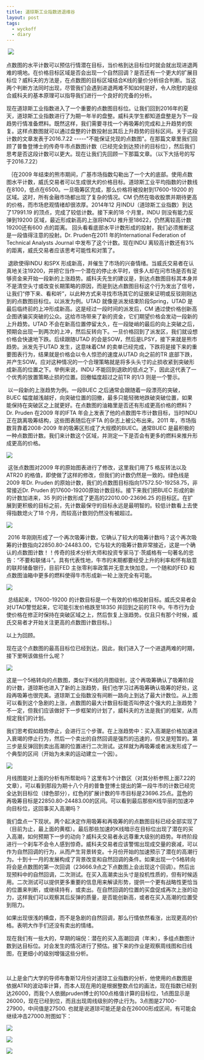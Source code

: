 ```yaml
---
title: 道琼斯工业指数进退维谷
layout: post
tags:
  - wyckoff
  - diary
---
```


​         ![](http://7xo9zb.com1.z0.glb.clouddn.com/15128753829111978196047.jpg)

​          点数图的水平计数可以预估行情潜在目标，当价格到达目标位时就会就出现进退两难的境地。在价格目标区域是否会出现一个自然回调？是否还有一个更大的扩展目标位？威科夫的方法是，在点数图的目标区域结合K线的量价分析综合判断。当这两个判断方法同时出现，尽管我们会遇到进退两难不知如何是好，令人欣慰的是综合威科夫的基本原理可以指导我们进行一个良好的完备的分析。

​         现在道琼斯工业指数进入了一个重要的点数图目标位。让我们回到2016年的夏天，道琼斯工业指数进行了为期一年半的盘整。威科夫学生都知道盘整是为下一段趋势行情准备燃料。既然这样，我们需要寻找一个再吸筹的完成和上升趋势的恢复。这样点数图就可以通过盘整的计数投射出其后上升趋势的目标区间。关于这段计数的文章发表于2016.7.22 -----"不能保证兑现的点数图"。在那篇文章里我们回顾了普鲁登博士的传奇牛市点数图计数（已经完全到达预计的目标位），然后我们思考是否这段计数可以更大。现在让我们先回顾一下那篇文章。（以下大括号的写于2016.7.22）



​    ｛在2009 年结束的熊市期间，广基市场指数勾勒出了一个大的底部。使用点数图水平计数，威氏交易者可以生成很大的价格目标。道琼斯工业平均指数的计数线在8100，低点在6500。一旦吸筹区完成，那么价格将被投射到17600-19200 的区域。这时，所有金融市场都出现了复杂的情况。CM 仍然在吸收股票并期待更高的价格，而市场悲观情绪却很浓厚。2014年12 月INDU（道琼斯工业指数）到达了17991.19 的顶点，完成了较低计数。接下来的18 个月里，INDU 则没有能力反弹到19200 区域，最近形成新高的上涨将INDU 推升至18622，仍然离较高计数19200还有600 点的距离。
​       回头看看底部水平计数形成的投射，我们必须推断这是一段值得注意的投射。Dr. Pruden在2011 年的International Federation of Technical Analysts Journal 中发布了这个计数。现在INDU 离较高计数还有3%的距离，威氏交易者应该思考可能性和对策了。

​      退欧使得INDU 和SPX 形成新高，并催生了市场的兴奋情绪。当威氏交易者在认真地关注19200，并把它当作一个潜在的停止水平时，很多人却在问市场是否有足够资金来开始一段新的上涨趋势。威科夫先生的建议是，到达点数图目标其本身并不是清空头寸或改变长期策略的原因，而是到达点数图目标这个行为发出了信号，让我们“停下来、看和听”，以此种方式来寻找市场其它的证据来证明或反驳刚刚达到的点数图目标位。以派发为例。UTAD 就像是派发结束阶段Spring，UTAD 是最后临终前的上冲形成新高。这是经过一段时间的派发后，CM 通过使价格创新高企图诱骗买突破的公众。这给市场带来了新的资金，它们期望价格会发动一段新的上升趋势。UTAD 不会在新高位置停留太久，在一段陡峭的最后的向上突破之后，预期会出现一到两次的上冲，然后反转向下。一旦价格回到了派发区，我们就设想价格会快速地下跌。后续跟随UTAD 的会是SOW，然后是LPSY，接下来就是熊市趋势。派发先于UTAD 发生，这意味着CM 的卖单已经完成，下跌将是接下来的重要图表行为，结果就是价格会以令人惊恐的速度从UTAD 向之前的TR 底部下跌，并产生SOW。应对这种情况的一个合理策略就是将多头头寸的止损收紧到突破形成新高的位置之下。举例来说，INDU 不能回到退欧的低点之下，因此这代表了一个优秀的放置策略止损的位置。回撤幅度超过之前TR 的1/3 则是一个警示。

​     以一段新的上涨趋势为例。一段BUEC 之后通常会跟随着一段漂亮的突破，BUEC 幅度越浅越好，向突破位置的回撤，最多只能轻微地跌破突破位置，如果能保持在突破区之上就更好。
​     在点数图的油箱里是否还有形成更高价格的燃料？Dr. Pruden 在2009 年的IFTA 年会上发表了他的点数图牛市计数目标，当时INDU 正在跳离吸筹结构，这些图表随后在IFTA 的杂志上被公布出来。2011 年，市场指数背靠着2008-2009 年的吸筹区形成了大规模的BUEC。通常BUEC 是最积极的一种点数图计数。我们来计数这个区域，并测定一下是否会有更多的燃料来推升形成更高的价格。

![](http://7xo9zb.com1.z0.glb.clouddn.com/1469215889450498771993.jpg)

​       这张点数图对2009 年的原始图表进行了修改，这里我们用了5 格反转法以及ATR20 的格值，即使做了这样的修改，但我们的计数仍然是一致的。绿色线是2009 年Dr. Pruden 的原始计数，我们的点数图目标指向17572.50-19258.75，非常接近Dr. Pruden 的17600-19200原始计数目标。接下来我们把BUEC 形成的新的计数加进来，35 列的计数形成了更高的22010.00-23696.25 的目标区。在扩展到更积极的目标之前，先计数最保守的目标永远是最明智的。较低计数看上去使得指数熄火了18 个月，而较高计数则仍然没有被超过。

![](http://7xo9zb.com1.z0.glb.clouddn.com/14692162384311405581923.jpg)

​       2016 年刚刚形成了一个再次吸筹计数，它确认了较大的吸筹计数吗？这个再次吸筹的计数指向22850.80-24483.00，它与较大的吸筹计数非常接近，这是一个确认的点数图计数！！传奇的技术分析大师和投资专家马丁·茨威格有一句著名的忠告：“不要和联储斗”。具有代表性地，牛市的末期都要经受上升的利率和怀有敌意的联邦储备银行，目前FED 主张零利率政策并无意太快加息，一个随和的FED 和点数图油箱中更多的燃料使得牛市形成新一轮上涨完全有可能。

![](http://7xo9zb.com1.z0.glb.clouddn.com/1469216580993150226551.png)

​       总结起来，17600-19200 的计数目标是一个有效的价格投射目标。威氏交易者会对UTAD警觉起来，它可能引发价格跌至18350 并回到之前的TR 中。牛市行为会使价格在修正时保持在突破区域之上，然后恢复上涨趋势。仅且只有那个时候，威氏交易者才开始关注更高的点数图计数目标。｝

 以上为回顾。

   现在这个点数图的最高目标位已经到达，因此，我们进入了一个进退两难的时期，接下里啊该做些什么呢？

![](http://7xo9zb.com1.z0.glb.clouddn.com/15128756051791896074282.jpg)

​     这是一个5格转向的点数图，类似于K线的月图级别，这个再吸筹确认了吸筹阶段的计数，道琼斯也进入了新的上涨趋势，我们也学习过再吸筹确认吸筹的好处，这段再吸筹也很完美。道琼斯工业指数没有间断一路向上到达了最大计数位。从上图可以看到这个急剧的上涨，点数图的最大计数目标能否叫停这个强大的上涨趋势？不一定，但我们应该做好下一步框架的计划了，威科夫的方法是我们的框架，从而规定我们的计划。

​    我们思考假如趋势停止，会进行三个步骤。在上涨趋势中：买入高潮是价格加速进入衰竭的停止行为，然后一个卖出的自然回调是强烈的迅速的，但又是短暂的。第三步是反弹回到卖出高潮的位置进行二次测试。这样就为再吸筹或者派发形成了一个典型的区间（开始为未来的运动建立一个因）。

![](http://7xo9zb.com1.z0.glb.clouddn.com/15128758086881258542972.png)

   月线图能对上面的分析有所帮助吗？这里有3个计数区（对其分析参照上面7.22的文章），可以看到那段为期十八个月的普鲁登博士提出的第一段牛市的计数已经完全达到目标位（绿色部分），红色的扩展计数的牛市目标是23696.25点。蓝色的再吸筹目标是22850.80-24483.00的区间。可以看到最后那些K线华丽的加速冲向目标位，这回事买入高潮吗？

​    我们盘点一下现状。两个起决定作用吸筹和再吸筹的的点数图目标已经全部实现了（目前为止，最上面的黄框）。最后那些加速的K线暗示在目标位出现了潜在的买入高潮，如何预期下一步的动向？威科夫交易者永远尊重大级别的趋势。年终阶段进行一个刹车不会令人感到惊奇。威科夫交易者应该警惕出现成交量的衰减，可以作为自然回调的行为，从而产生背景转变。十月份开始的加速预示了潜在的高潮行为。十到十一月的发展构成了背景改变和自然回调的条件。如果出现一个5格转向将会是点数图的第一次回调（23666.9点之下点数图上会出现这个回调）。然后出现预料中的自然回调，二次测试。在买入高潮卖出头寸是投机性质的，但有时候适用。二次测试可以提供更多重要的信息用来解读形势，提供一个更有战略性更恰当的位置来判断，或继续持有，或卖出。在自然回调的位置的买盘促成再次上涨的动力，这样我们可以观察其后反弹的质量，是否能创新高，或者在买入高潮的位置受到阻力。

​       如果出现很浅的横盘，而不是急剧的自然回调，那么行情依然看涨，出现更高的价格。表明大作手们还没有卖出的情绪。

​       现在我们有一些大的，早期的端倪：潜在的买入高潮回调（年末），多组点数图计数到达目标位。对会发生的情况进行了预估。接下来的作业是观察周线图和日线图，在更细小的级别增强这些分析。



​        

​        以上是金门大学的导师布鲁斯12月份对道琼工业指数的分析，他使用的点数图是依据ATR的波动率计算，而本人现在用的是根据整数点位的画法，现在指数已经到达26000，而我个人依据pruden博士的100点格值计算的目标位，1点图显示是26000，现在已经到位，而且出现周线级别的停止行为。3点图是27100-27900，中间值是27500. 也就是说道琼可能还是会在26000形成区间，有可能会继续冲击27000.附图如下：

![](http://7xo9zb.com1.z0.glb.clouddn.com/QQ%E5%9B%BE%E7%89%8720180121002945.png)

![](http://7xo9zb.com1.z0.glb.clouddn.com/QQ%E5%9B%BE%E7%89%8720180121003447.png)

![](http://7xo9zb.com1.z0.glb.clouddn.com/QQ%E5%9B%BE%E7%89%8720180121005010.png)